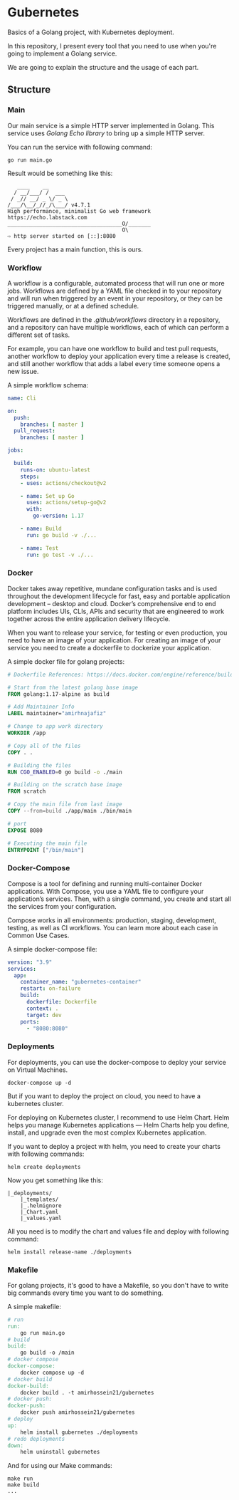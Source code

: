 # Gubernetes

Basics of a Golang project, with Kubernetes deployment.

In this repository, I present every tool that you need to use
when you're going to implement a Golang service.

We are going to explain the structure and the usage of each
part.

## Structure
### Main
Our main service is a simple HTTP server implemented in Golang. This 
service uses _Golang Echo library_ to bring up a simple HTTP server.

You can run the service with following command:
```shell
go run main.go
```

Result would be something like this:
```shell
   ____    __
  / __/___/ /  ___
 / _// __/ _ \/ _ \
/___/\__/_//_/\___/ v4.7.1
High performance, minimalist Go web framework
https://echo.labstack.com
____________________________________O/_______
                                    O\
⇨ http server started on [::]:8080
```

Every project has a main function, this is ours.

### Workflow
A workflow is a configurable, automated process that 
will run one or more jobs. 
Workflows are defined by a YAML file checked in to your repository 
and will run when triggered by an event in your 
repository, or they can be triggered manually, 
or at a defined schedule.

Workflows are defined in the _.github/workflows_ 
directory in a repository, 
and a repository can have multiple workflows, 
each of which can perform a different set of tasks. 

For example, you can have one workflow to build 
and test pull requests, another workflow to deploy 
your application every time a release is created, 
and still another workflow that adds a label every 
time someone opens a new issue.

A simple workflow schema:
```yaml
name: Cli

on:
  push:
    branches: [ master ]
  pull_request:
    branches: [ master ]

jobs:

  build:
    runs-on: ubuntu-latest
    steps:
    - uses: actions/checkout@v2

    - name: Set up Go
      uses: actions/setup-go@v2
      with:
        go-version: 1.17

    - name: Build
      run: go build -v ./...

    - name: Test
      run: go test -v ./...
```

### Docker
Docker takes away repetitive,
mundane configuration tasks and is used throughout 
the development lifecycle for fast, easy and portable 
application development – desktop and cloud. 
Docker’s comprehensive end to end platform includes 
UIs, CLIs, APIs and security that are engineered to 
work together across the entire application delivery 
lifecycle.

When you want to release your service, for testing or even production, you need
to have an image of your application. For creating an image of your service
you need to create a dockerfile to dockerize your application.

A simple docker file for golang projects:
```dockerfile
# Dockerfile References: https://docs.docker.com/engine/reference/builder/

# Start from the latest golang base image
FROM golang:1.17-alpine as build

# Add Maintainer Info
LABEL maintainer="amirhnajafiz"

# Change to app work directory
WORKDIR /app

# Copy all of the files
COPY . .

# Building the files
RUN CGO_ENABLED=0 go build -o ./main

# Building on the scratch base image
FROM scratch

# Copy the main file from last image
COPY --from=build ./app/main ./bin/main

# port
EXPOSE 8080

# Executing the main file
ENTRYPOINT ["/bin/main"]
```

### Docker-Compose
Compose is a tool for defining and running multi-container Docker applications. With Compose, you use a YAML file to configure your application’s services. Then, with a single command, you create and start all the services from your configuration.

Compose works in all environments: production, staging, development, testing, as well as CI workflows. You can learn more about each case in Common Use Cases.

A simple docker-compose file:
```yaml
version: "3.9"
services:
  app:
    container_name: "gubernetes-container"
    restart: on-failure
    build:
      dockerfile: Dockerfile
      context: .
      target: dev
    ports:
      - "8080:8080"
```

### Deployments
For deployments, you can use the docker-compose to deploy your
service on Virtual Machines.

```shell
docker-compose up -d
```

But if you want to deploy the project on cloud, you need to have a 
kubernetes cluster.

For deploying on Kubernetes cluster, I recommend to use Helm Chart.
Helm helps you manage Kubernetes applications — Helm Charts help you define, install, and upgrade even the most complex Kubernetes application.

If you want to deploy a project with helm, you need to create your charts
with following commands:
```shell
helm create deployments
```

Now you get something like this:
```
|_deployments/
    |_templates/
    |_.helmignore
    |_Chart.yaml
    |_values.yaml
```

All you need is to modify the chart and values file and deploy with following command:
```shell
helm install release-name ./deployments
```

### Makefile
For golang projects, it's good to have a Makefile, so you
don't have to write big commands every time you want to do something.

A simple makefile:
```makefile
# run
run:
	go run main.go
# build
build:
	go build -o /main
# docker compose
docker-compose:
	docker compose up -d
# docker build
docker-build:
	docker build . -t amirhossein21/gubernetes
# docker push:
docker-push:
	docker push amirhossein21/gubernetes
# deploy
up:
	helm install gubernetes ./deployments
# redo deployments
down:
	helm uninstall gubernetes
```

And for using our Make commands:
```
make run
make build
...
```
